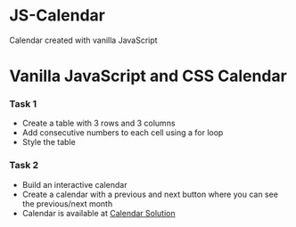 # JS-Calendar
Calendar created with vanilla JavaScript

# Vanilla JavaScript and CSS Calendar

### Task 1
* Create a table with 3 rows and 3 columns
* Add consecutive numbers to each cell using a for loop
* Style the table

### Task 2
* Build an interactive calendar
* Create a calendar with a previous and next button where you can see the previous/next month
* Calendar is available at [Calendar Solution](https://nsm722.github.io/JS-Calendar/ "dynamic vanilla JavaScript calendar")
